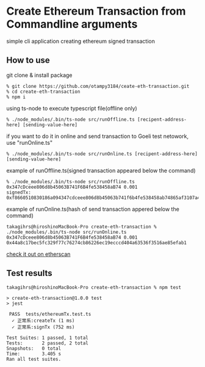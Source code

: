 # Create Ethereum Transaction from Commandline arguments

simple cli application creating ethereum signed transaction

## How to use

git clone & install package

```:
% git clone https://github.com/otampy3184/ceate-eth-transaction.git
% cd create-eth-transaction
% npm i
```

using ts-node to execute typescript file(offline only)

```:
% ./node_modules/.bin/ts-node src/runOffline.ts [recipent-address-here] [sending-value-here] 
```

if you want to do it in online and send transaction to Goeli test netowork, use "runOnline.ts"

```:
% ./node_modules/.bin/ts-node src/runOnline.ts [recipent-address-here] [sending-value-here] 
```

example of runOffline.ts(signed transaction appeared below the command)

```:
% ./node_modules/.bin/ts-node src/runOffline.ts 0x347cDceee806d8b45063B741F6B4fe538458aB74 0.001
signedTx: 0xf8660510830186a094347cdceee806d8b45063b741f6b4fe538458ab74865af3107a4000801ca09eb01332dcf3c37ff38c081e51f107978ba5b03e7fba11ef0dd503f2ac5bb23da02e81a06a3191ba72d45bc3e6f1b20eda8e5c5e1f0bee4a6060539e52805d78c1
```

example of runOnline.ts(hash of send transaction appered below the command)

```:
takagihrs@hiroshinoMacBook-Pro create-eth-transaction % ./node_modules/.bin/ts-node src/runOnline.ts 0x347cDceee806d8b45063B741F6B4fe538458aB74 0.001
0x44a8c17bec5fc329f77c76274cb86226ec19ecccd404a63536f3516ae85efab1
```

[check it out on etherscan](https://goerli.etherscan.io/tx/0x44a8c17bec5fc329f77c76274cb86226ec19ecccd404a63536f3516ae85efab1)

## Test results

```:
takagihrs@hiroshinoMacBook-Pro create-eth-transaction % npm test

> create-eth-transaction@1.0.0 test
> jest

 PASS  tests/ethereumTx.test.ts
  ✓ 正常系:createTx (1 ms)
  ✓ 正常系:signTx (752 ms)

Test Suites: 1 passed, 1 total
Tests:       2 passed, 2 total
Snapshots:   0 total
Time:        3.405 s
Ran all test suites.
```
